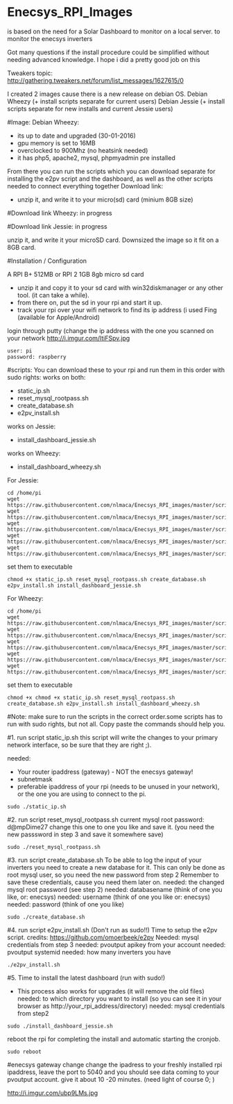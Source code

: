 # Enecsys_RPI_Images
is based on the need for a Solar Dashboard to monitor on a local server. to monitor the enecsys inverters 

Got many questions if the install procedure could be simplified without needing advanced knowledge. I hope i did a pretty good job on this

Tweakers topic: 
http://gathering.tweakers.net/forum/list_messages/1627615/0

I created 2 images cause there is a new release on debian OS. 
Debian Wheezy (+ install scripts separate for current users)
Debian Jessie (+ install scripts separate for new installs and current Jessie users)

#Image: Debian Wheezy:
- its up to date and upgraded (30-01-2016)
- gpu memory is set to 16MB
- overclocked to 900Mhz (no heatsink needed)
- it has php5, apache2, mysql, phpmyadmin pre installed

From there you can run the scripts which you can download separate for installing the e2pv script and the dashboard, as well as the other scripts needed to connect everything together
Download link: 
* unzip it, and write it to your micro(sd) card (minium 8GB size)

#Download link Wheezy: 
in progress

#Download link Jessie:
in progress

unzip it, and write it your microSD card. Downsized the image so it fit on a 8GB card.

#Installation / Configuration

A RPI B+ 512MB or RPI 2 1GB
8gb micro sd card

- unzip it and copy it to your sd card with win32diskmanager or any other tool. (it can take a while).
- from there on, put the sd in your rpi and start it up.
- track your rpi over your wifi network to find its ip address (i used Fing (available for Apple/Android)

login through putty (change the ip address with the one you scanned on your network
http://i.imgur.com/ltiFSpv.jpg

```
user: pi
password: raspberry
```

#scripts:
You can download these to your rpi and run them in this order with sudo rights:
works on both:
- static_ip.sh 
- reset_mysql_rootpass.sh
- create_database.sh
- e2pv_install.sh

works on Jessie:
- install_dashboard_jessie.sh

works on Wheezy:
- install_dashboard_wheezy.sh

For Jessie:
```
cd /home/pi
wget https://raw.githubusercontent.com/nlmaca/Enecsys_RPI_images/master/scripts/static_ip.sh
wget https://raw.githubusercontent.com/nlmaca/Enecsys_RPI_images/master/scripts/reset_mysql_rootpass.sh
wget https://raw.githubusercontent.com/nlmaca/Enecsys_RPI_images/master/scripts/create_database.sh
wget https://raw.githubusercontent.com/nlmaca/Enecsys_RPI_images/master/scripts/e2pv_install.sh
wget https://raw.githubusercontent.com/nlmaca/Enecsys_RPI_images/master/scripts/install_dashboard_jessie.sh
```
set them to executable
```
chmod +x static_ip.sh reset_mysql_rootpass.sh create_database.sh e2pv_install.sh install_dashboard_jessie.sh
```

For Wheezy:
```
cd /home/pi
wget https://raw.githubusercontent.com/nlmaca/Enecsys_RPI_images/master/scripts/static_ip.sh
wget https://raw.githubusercontent.com/nlmaca/Enecsys_RPI_images/master/scripts/reset_mysql_rootpass.sh
wget https://raw.githubusercontent.com/nlmaca/Enecsys_RPI_images/master/scripts/create_database.sh
wget https://raw.githubusercontent.com/nlmaca/Enecsys_RPI_images/master/scripts/e2pv_install.sh
wget https://raw.githubusercontent.com/nlmaca/Enecsys_RPI_images/master/scripts/install_dashboard_wheezy.sh
```
set them to executable
```
chmod +x chmod +x static_ip.sh reset_mysql_rootpass.sh create_database.sh e2pv_install.sh install_dashboard_wheezy.sh
```
#Note:
make sure to run the scripts in the correct order.some scripts has to run with sudo rights, but not all. Copy paste the commands should help you.

#1. run script static_ip.sh
this script will write the changes to your primary network interface, so be sure that they are right ;).

needed:
- Your router ipaddress (gateway) - NOT the enecsys gateway!
- subnetmask
- preferable ipaddress of your rpi (needs to be unused in your network), or the one you are using to connect to the pi.

```
sudo ./static_ip.sh
```

#2. run script reset_mysql_rootpass.sh
current mysql root password: d@mpDime27
change this one to one you like and save it. (you need the new passsword in step 3 and save it somewhere save)
```
sudo ./reset_mysql_rootpass.sh 
```

#3. run script create_database.sh
To be able to log the input of your inverters you need to create a new database for it. This can only be done as root mysql user, so you need the new password from step 2
Remember to save these credentials, cause you need them later on.
needed: the changed mysql root password (see step 2)
needed: databasename (think of one you like, or: enecsys)
needed: username (think of one you like or: enecsys)
needed: password (think of one you like)
```
sudo ./create_database.sh
```

#4. run script e2pv_install.sh (Don't run as sudo!!)
Time to setup the e2pv script. credits: https://github.com/omoerbeek/e2pv
Needed: mysql credentials from step 3 
needed: pvoutput apikey from your account
needed: pvoutput systemid
needed: how many inverters you have
```
./e2pv_install.sh
```

#5.
Time to install the latest dashboard (run with sudo!)
* This process also works for upgrades (it will remove the old files)
needed: to which directory you want to install (so you can see it in your browser as http://your_rpi_address/directory)
needed: mysql credentials from step2
```
sudo ./install_dashboard_jessie.sh
```
reboot the rpi for completing the install and automatic starting the cronjob.
```
sudo reboot
```

#enecsys gateway change
change the ipadress to your freshly installed rpi ipaddress, leave the port to 5040 and you should see data coming to your pvoutput account. give it about 10 -20 minutes. (need light of course 0; )

http://i.imgur.com/ubp9LMs.jpg
